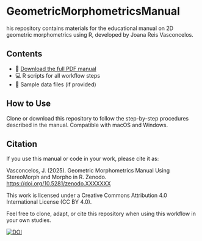 # GeometricMorphometricsManual

his repository contains materials for the educational manual on 2D geometric morphometrics using R, developed by Joana Reis Vasconcelos.

## Contents
- 📘 [Download the full PDF manual](link-to-your-pdf)
- 💻 R scripts for all workflow steps
- 📎 Sample data files (if provided)

## How to Use
Clone or download this repository to follow the step-by-step procedures described in the manual. Compatible with macOS and Windows.

## Citation
If you use this manual or code in your work, please cite it as:

Vasconcelos, J. (2025). Geometric Morphometrics Manual Using StereoMorph and Morpho in R. Zenodo. https://doi.org/10.5281/zenodo.XXXXXXX

This work is licensed under a Creative Commons Attribution 4.0 International License (CC BY 4.0).

Feel free to clone, adapt, or cite this repository when using this workflow in your own studies. 

[![DOI](https://zenodo.org/badge/DOI/YOUR_DOI_HERE.svg)](https://doi.org/YOUR_DOI_HERE)

